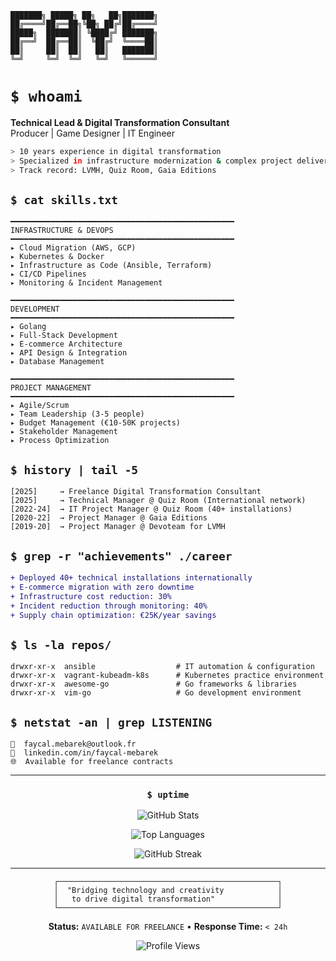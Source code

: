 ```
███████╗ █████╗ ██╗   ██╗███████╗
██╔════╝██╔══██╗╚██╗ ██╔╝██╔════╝
█████╗  ███████║ ╚████╔╝ ███████╗
██╔══╝  ██╔══██║  ╚██╔╝  ╚════██║
██║     ██║  ██║   ██║   ███████║
╚═╝     ╚═╝  ╚═╝   ╚═╝   ╚══════╝
```

# `$ whoami`

**Technical Lead & Digital Transformation Consultant**  
Producer | Game Designer | IT Engineer

```bash
> 10 years experience in digital transformation
> Specialized in infrastructure modernization & complex project delivery
> Track record: LVMH, Quiz Room, Gaia Editions
```

## `$ cat skills.txt`

```
━━━━━━━━━━━━━━━━━━━━━━━━━━━━━━━━━━━━━━━━━━━━━━━━━━
INFRASTRUCTURE & DEVOPS
━━━━━━━━━━━━━━━━━━━━━━━━━━━━━━━━━━━━━━━━━━━━━━━━━━
▸ Cloud Migration (AWS, GCP)
▸ Kubernetes & Docker
▸ Infrastructure as Code (Ansible, Terraform)
▸ CI/CD Pipelines
▸ Monitoring & Incident Management

━━━━━━━━━━━━━━━━━━━━━━━━━━━━━━━━━━━━━━━━━━━━━━━━━━
DEVELOPMENT
━━━━━━━━━━━━━━━━━━━━━━━━━━━━━━━━━━━━━━━━━━━━━━━━━━
▸ Golang
▸ Full-Stack Development
▸ E-commerce Architecture
▸ API Design & Integration
▸ Database Management

━━━━━━━━━━━━━━━━━━━━━━━━━━━━━━━━━━━━━━━━━━━━━━━━━━
PROJECT MANAGEMENT
━━━━━━━━━━━━━━━━━━━━━━━━━━━━━━━━━━━━━━━━━━━━━━━━━━
▸ Agile/Scrum
▸ Team Leadership (3-5 people)
▸ Budget Management (€10-50K projects)
▸ Stakeholder Management
▸ Process Optimization
```

## `$ history | tail -5`

```terminal
[2025]     → Freelance Digital Transformation Consultant
[2025]     → Technical Manager @ Quiz Room (International network)
[2022-24]  → IT Project Manager @ Quiz Room (40+ installations)
[2020-22]  → Project Manager @ Gaia Editions
[2019-20]  → Project Manager @ Devoteam for LVMH
```

## `$ grep -r "achievements" ./career`

```diff
+ Deployed 40+ technical installations internationally
+ E-commerce migration with zero downtime
+ Infrastructure cost reduction: 30%
+ Incident reduction through monitoring: 40%
+ Supply chain optimization: €25K/year savings
```

## `$ ls -la repos/`

```
drwxr-xr-x  ansible                  # IT automation & configuration
drwxr-xr-x  vagrant-kubeadm-k8s      # Kubernetes practice environment
drwxr-xr-x  awesome-go               # Go frameworks & libraries
drwxr-xr-x  vim-go                   # Go development environment
```

## `$ netstat -an | grep LISTENING`

```
📧  faycal.mebarek@outlook.fr
🔗  linkedin.com/in/faycal-mebarek
🌐  Available for freelance contracts
```

---

<div align="center">

### `$ uptime`

![GitHub Stats](https://github-readme-stats.vercel.app/api?username=warman02&show_icons=true&theme=dark&hide_border=true&bg_color=000000&title_color=FFFFFF&icon_color=FFFFFF&text_color=CCCCCC)

![Top Languages](https://github-readme-stats.vercel.app/api/top-langs/?username=warman02&layout=compact&theme=dark&hide_border=true&bg_color=000000&title_color=FFFFFF&text_color=CCCCCC)

![GitHub Streak](https://github-readme-streak-stats.herokuapp.com/?user=warman02&theme=dark&hide_border=true&background=000000&stroke=FFFFFF&ring=FFFFFF&fire=FFFFFF&currStreakLabel=FFFFFF)

</div>

---

<div align="center">

```
┌─────────────────────────────────────────────────┐
│  "Bridging technology and creativity            │
│   to drive digital transformation"              │
└─────────────────────────────────────────────────┘
```

**Status:** `AVAILABLE FOR FREELANCE` • **Response Time:** `< 24h`

![Profile Views](https://komarev.com/ghpvc/?username=warman02&color=000000&style=flat-square&label=VISITORS)

</div>
